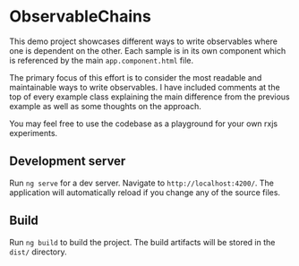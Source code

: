 # ObservableChains

This demo project showcases different ways to write observables where one is dependent on the other. Each sample is in its own component which is referenced by the main `app.component.html` file.

The primary focus of this effort is to consider the most readable and maintainable ways to write observables. I have included comments at the top of every example class explaining the main difference from the previous example as well as some thoughts on the approach.

You may feel free to use the codebase as a playground for your own rxjs experiments.

## Development server

Run `ng serve` for a dev server. Navigate to `http://localhost:4200/`. The application will automatically reload if you change any of the source files.

## Build

Run `ng build` to build the project. The build artifacts will be stored in the `dist/` directory.
